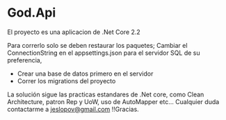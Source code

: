 # God.Api
El proyecto es una aplicacion de .Net Core 2.2

Para correrlo solo se deben restaurar los paquetes;
Cambiar el ConnectionString en el appsettings.json para el servidor SQL de su preferencia, 
  - Crear una base de datos primero en el servidor
  - Correr los migrations del proyecto

La solución sigue las practicas estandares de .Net core, como Clean Architecture, patron Rep y UoW, uso de AutoMapper etc...
Cualquier duda contactarme a jeslopov@gmail.com
!!Gracias.
